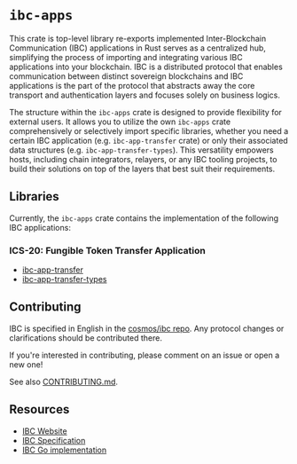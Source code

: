 # `ibc-apps`

This crate is top-level library re-exports implemented Inter-Blockchain
Communication (IBC) applications in Rust serves as a centralized hub,
simplifying the process of importing and integrating various IBC applications
into your blockchain. IBC is a distributed protocol that enables communication
between distinct sovereign blockchains and IBC applications is the part of the
protocol that abstracts away the core transport and authentication layers and
focuses solely on business logics.

The structure within the `ibc-apps` crate is designed to provide flexibility for
external users. It allows you to utilize the own `ibc-apps` crate
comprehensively or selectively import specific libraries, whether you need a
certain IBC application (e.g. `ibc-app-transfer` crate) or only their associated
data structures (e.g. `ibc-app-transfer-types`). This versatility empowers
hosts, including chain integrators, relayers, or any IBC tooling projects, to
build their solutions on top of the layers that best suit their requirements.

## Libraries

Currently, the `ibc-apps` crate contains the implementation of the following IBC
applications:

### ICS-20: Fungible Token Transfer Application

- [ibc-app-transfer](crates/ibc-apps/ics20-transfer)
- [ibc-app-transfer-types](crates/ibc-apps/ics20-transfer/types)

## Contributing

IBC is specified in English in the [cosmos/ibc repo][ibc]. Any
protocol changes or clarifications should be contributed there.

If you're interested in contributing, please comment on an issue or open a new
one!

See also [CONTRIBUTING.md](./../../CONTRIBUTING.md).

## Resources

- [IBC Website][ibc-homepage]
- [IBC Specification][ibc]
- [IBC Go implementation][ibc-go]

[//]: # (general links)
[ibc]: https://github.com/cosmos/ibc
[ibc-go]: https://github.com/cosmos/ibc-go
[ibc-homepage]: https://cosmos.network/ibc
